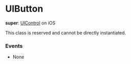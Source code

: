 # UIButton

**super**: [UIControl](UIControl.md) on iOS

This class is reserved and cannot be directly instantiated.

### Events

* None</ul>

</ul>

